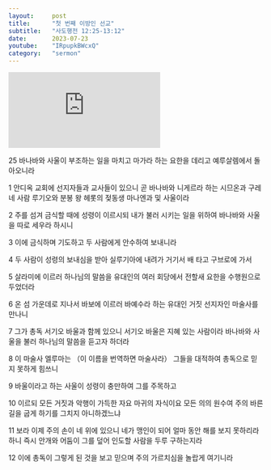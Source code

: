 ```yaml
---
layout:     post
title:      "첫 번째 이방인 선교"
subtitle:	"사도행전 12:25-13:12"
date:       2023-07-23
youtube:    "IRpupkBWcxQ"
category:   "sermon"
---
```


<div class="youtube margin-large">
    <iframe src="https://www.youtube.com/embed/IRpupkBWcxQ" title="YouTube video player" frameborder="0" allow="accelerometer; autoplay; clipboard-write; encrypted-media; gyroscope; picture-in-picture; web-share" allowfullscreen></iframe>
</div>

25 바나바와 사울이 부조하는 일을 마치고 마가라 하는 요한을 데리고 예루살렘에서 돌아오니라  

1 안디옥 교회에 선지자들과 교사들이 있으니 곧 바나바와 니게르라 하는 시므온과 구레네 사람 루기오와 분봉 왕 헤롯의 젖동생 마나엔과 및 사울이라

2 주를 섬겨 금식할 때에 성령이 이르시되 내가 불러 시키는 일을 위하여 바나바와 사울을 따로 세우라 하시니

3 이에 금식하며 기도하고 두 사람에게 안수하여 보내니라

4 두 사람이 성령의 보내심을 받아 실루기아에 내려가 거기서 배 타고 구브로에 가서

5 살라미에 이르러 하나님의 말씀을 유대인의 여러 회당에서 전할새 요한을 수행원으로 두었더라  

6 온 섬 가운데로 지나서 바보에 이르러 바예수라 하는 유대인 거짓 선지자인 마술사를 만나니

7 그가 총독 서기오 바울과 함께 있으니 서기오 바울은 지혜 있는 사람이라 바나바와 사울을 불러 하나님의 말씀을 듣고자 하더라

8 이 마술사 엘루마는 （이 이름을 번역하면 마술사라） 그들을 대적하여 총독으로 믿지 못하게 힘쓰니

9 바울이라고 하는 사울이 성령이 충만하여 그를 주목하고

10 이르되 모든 거짓과 악행이 가득한 자요 마귀의 자식이요 모든 의의 원수여 주의 바른 길을 굽게 하기를 그치지 아니하겠느냐  

11 보라 이제 주의 손이 네 위에 있으니 네가 맹인이 되어 얼마 동안 해를 보지 못하리라 하니 즉시 안개와 어둠이 그를 덮어 인도할 사람을 두루 구하는지라

12 이에 총독이 그렇게 된 것을 보고 믿으며 주의 가르치심을 놀랍게 여기니라
